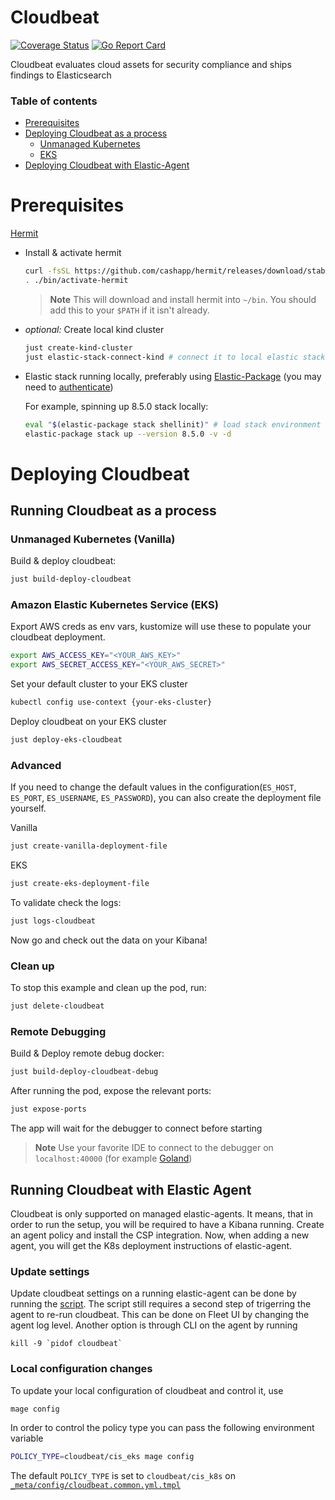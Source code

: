 # Cloudbeat
[![Coverage Status](https://coveralls.io/repos/github/elastic/cloudbeat/badge.svg?branch=main)](https://coveralls.io/github/elastic/cloudbeat?branch=main)
[![Go Report Card](https://goreportcard.com/badge/github.com/elastic/cloudbeat)](https://goreportcard.com/report/github.com/elastic/cloudbeat)

Cloudbeat evaluates cloud assets for security compliance and ships findings to Elasticsearch

### Table of contents
- [Prerequisites](#prerequisites)
- [Deploying Cloudbeat as a process](#deploying-cloudbeat)
  - [Unmanaged Kubernetes](#clean-up)
  - [EKS](#remote-debugging)
- [Deploying Cloudbeat with Elastic-Agent](#running-cloudbeat-with-elastic-agent)


# Prerequisites
[Hermit](https://cashapp.github.io/hermit/usage/get-started/)

- Install & activate hermit

  ```zsh
  curl -fsSL https://github.com/cashapp/hermit/releases/download/stable/install.sh | /bin/bash
  . ./bin/activate-hermit
  ```

  >  **Note**
  This will download and install hermit into `~/bin`. You should add this to your `$PATH` if it isn't already.

- _optional:_ Create local kind cluster
  ```zsh
  just create-kind-cluster
  just elastic-stack-connect-kind # connect it to local elastic stack
  ```

- Elastic stack running locally, preferably using [Elastic-Package](https://github.com/elastic/elastic-package) (you may need to [authenticate](https://docker-auth.elastic.co/github_auth))

  For example, spinning up 8.5.0 stack locally:

  ```zsh
  eval "$(elastic-package stack shellinit)" # load stack environment variables
  elastic-package stack up --version 8.5.0 -v -d
  ```


# Deploying Cloudbeat
## Running Cloudbeat as a process
### Unmanaged Kubernetes (Vanilla)
Build & deploy cloudbeat:

```zsh
just build-deploy-cloudbeat
```

### Amazon Elastic Kubernetes Service (EKS)
Export AWS creds as env vars, kustomize will use these to populate your cloudbeat deployment.

```zsh
export AWS_ACCESS_KEY="<YOUR_AWS_KEY>"
export AWS_SECRET_ACCESS_KEY="<YOUR_AWS_SECRET>"
```

Set your default cluster to your EKS cluster

```zsh
kubectl config use-context {your-eks-cluster}
```

Deploy cloudbeat on your EKS cluster
```zsh
just deploy-eks-cloudbeat
````

### Advanced

If you need to change the default values in the configuration(`ES_HOST`, `ES_PORT`, `ES_USERNAME`, `ES_PASSWORD`), you can
also create the deployment file yourself.

Vanilla
```zsh
just create-vanilla-deployment-file
```

EKS
```zsh
just create-eks-deployment-file
```

To validate check the logs:
```zsh
just logs-cloudbeat
```

Now go and check out the data on your Kibana!

### Clean up

To stop this example and clean up the pod, run:
```zsh
just delete-cloudbeat
```

### Remote Debugging

Build & Deploy remote debug docker:

```zsh
just build-deploy-cloudbeat-debug
```

After running the pod, expose the relevant ports:
```zsh
just expose-ports
```

The app will wait for the debugger to connect before starting

>**Note**
Use your favorite IDE to connect to the debugger on `localhost:40000` (for example [Goland](https://www.jetbrains.com/help/go/attach-to-running-go-processes-with-debugger.html#step-3-create-the-remote-run-debug-configuration-on-the-client-computer))


## Running Cloudbeat with Elastic Agent
Cloudbeat is only supported on managed elastic-agents. It means, that in order to run the setup, you will be required to have a Kibana running.
Create an agent policy and install the CSP integration. Now, when adding a new agent, you will get the K8s deployment instructions of elastic-agent.

### Update settings
Update cloudbeat settings on a running elastic-agent can be done by running the [script](/scripts/remote_edit_config.sh).
The script still requires a second step of trigerring the agent to re-run cloudbeat.
This can be done on Fleet UI by changing the agent log level.
Another option is through CLI on the agent by running
```
kill -9 `pidof cloudbeat`
```

### Local configuration changes
To update your local configuration of cloudbeat and control it, use
```sh
mage config
```

In order to control the policy type you can pass the following environment variable
```sh
POLICY_TYPE=cloudbeat/cis_eks mage config
```

The default `POLICY_TYPE` is set to `cloudbeat/cis_k8s` on [`_meta/config/cloudbeat.common.yml.tmpl`](_meta/config/cloudbeat.common.yml.tmpl)


